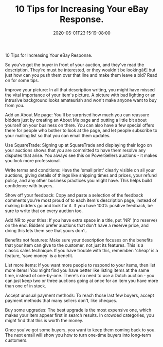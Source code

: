 ﻿---
title: "10 Tips for Increasing Your eBay Response."
date: 2020-06-01T23:15:19-08:00
description: "40 ebay articles Tips for Web Success"
featured_image: "/images/40 ebay articles.jpg"
tags: ["40 ebay articles"]
---

10 Tips for Increasing Your eBay Response.

So you've got the buyer in front of your auction, and they've read the description. They're must be interested, or they wouldn't be lookingâ€¦ but just how can you push them over that line and make them leave a bid? Read on for some tips.

Improve your picture: In all that description writing, you might have missed the vital importance of your item's picture. A picture with bad lighting or an intrusive background looks amateurish and won't make anyone want to buy from you.

Add an About Me page: You'll be surprised how much you can reassure bidders just by creating an About Me page and putting a little bit about yourself on your business on there. You can also have a few special offers there for people who bother to look at the page, and let people subscribe to your mailing list so that you can email them updates.

Use SquareTrade: Signing up at SquareTrade and displaying their logo on your auctions shows that you are committed to have them resolve any disputes that arise. You always see this on PowerSellers auctions - it makes you look more professional.

Write terms and conditions: Have the 'small print' clearly visible on all your auctions, giving details of things like shipping times and prices, your refund policy, and any other business practices you might have. This helps build confidence with buyers.

Show off your feedback: Copy and paste a selection of the feedback comments you're most proud of to each item's description page, instead of making bidders go and look for it. If you have 100% positive feedback, be sure to write that on every auction too.

Add NR to your titles: If you have extra space in a title, put 'NR' (no reserve) on the end. Bidders prefer auctions that don't have a reserve price, and doing this lets them see that yours don't.

Benefits not features: Make sure your description focuses on the benefits that your item can give to the customer, not just its features. This is a classic sales technique. If you have trouble with this, remember: 'cheap' is a feature, 'save money' is a benefit.

List more items: If you want more people to respond to your items, then list more items! You might find you have better like listing items at the same time, instead of one-by-one. There's no need to use a Dutch auction - you can just keep two or three auctions going at once for an item you have more than one of in stock.

Accept unusual payment methods: To reach those last few buyers, accept payment methods that many sellers don't, like cheques.

Buy some upgrades: The best upgrade is the most expensive one, which makes your item appear first in search results. In crowded categories, you might find that this is worth the money.

Once you've got some buyers, you want to keep them coming back to you. The next email will show you how to turn one-time buyers into long-term customers.

